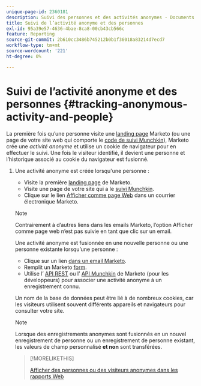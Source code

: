 ```yaml
---
unique-page-id: 2360181
description: Suivi des personnes et des activités anonymes - Documents Marketo - Documentation du produit
title: Suivi de l’activité anonyme et des personnes
exl-id: 95a39e57-4636-4bae-8ca8-00cb43cb566c
feature: Reporting
source-git-commit: 2b610cc3486b745212b0b1f36018a83214d7ecd7
workflow-type: tm+mt
source-wordcount: '221'
ht-degree: 0%

---
```


# Suivi de l’activité anonyme et des personnes {#tracking-anonymous-activity-and-people}

La première fois qu’une personne visite une [landing page](/help/marketo/product-docs/demand-generation/landing-pages/free-form-landing-pages/create-a-free-form-landing-page.md) Marketo (ou une page de votre site web qui comporte le [ code de suivi Munchkin](/help/marketo/product-docs/administration/additional-integrations/add-munchkin-tracking-code-to-your-website.md)), Marketo crée une _activité anonyme_ et utilise un cookie de navigateur pour en effectuer le suivi. Une fois le visiteur identifié, il devient une personne et l’historique associé au cookie du navigateur est fusionné.

1. Une activité anonyme est créée lorsqu&#39;une personne :

   * Visite la première [landing page](/help/marketo/product-docs/demand-generation/landing-pages/free-form-landing-pages/create-a-free-form-landing-page.md) de Marketo.
   * Visite une page de votre site qui a le [suivi Munchkin](/help/marketo/product-docs/administration/additional-integrations/add-munchkin-tracking-code-to-your-website.md).
   * Clique sur le lien [Afficher comme page Web](/help/marketo/product-docs/email-marketing/general/functions-in-the-editor/add-a-view-as-web-page-link-to-an-email.md) dans un courrier électronique Marketo.

   >[!NOTE]
   >
   >Contrairement à d’autres liens dans les emails Marketo, l’option Afficher comme page web n’est pas suivie en tant que clic sur un email.

   Une activité anonyme est fusionnée en une nouvelle personne ou une personne existante lorsqu’une personne :

   * Clique sur un lien [dans un email Marketo](/help/marketo/product-docs/email-marketing/general/using-tokens/add-tokens-to-an-email-link.md).
   * Remplit un Marketo [form](/help/marketo/product-docs/demand-generation/forms/creating-a-form/create-a-form.md).
   * Utilise l’ [API REST](https://experienceleague.adobe.com/en/docs/marketo-developer/marketo/rest/lead-database/leads) ou l’ [ API Munchkin](https://experienceleague.adobe.com/en/docs/marketo-developer/marketo/javascriptapi/lead-tracking) de Marketo (pour les développeurs) pour associer une activité anonyme à un enregistrement connu.

   Un nom de la base de données peut être lié à de nombreux cookies, car les visiteurs utilisent souvent différents appareils et navigateurs pour consulter votre site.

   >[!NOTE]
   >
   >Lorsque des enregistrements anonymes sont fusionnés en un nouvel enregistrement de personne ou un enregistrement de personne existant, les valeurs de champ personnalisé **et non** sont transférées.

   >[!MORELIKETHIS]
   >
   >[ Afficher des personnes ou des visiteurs anonymes dans les rapports Web](/help/marketo/product-docs/reporting/basic-reporting/report-activity/display-people-or-anonymous-visitors-in-web-reports.md)

